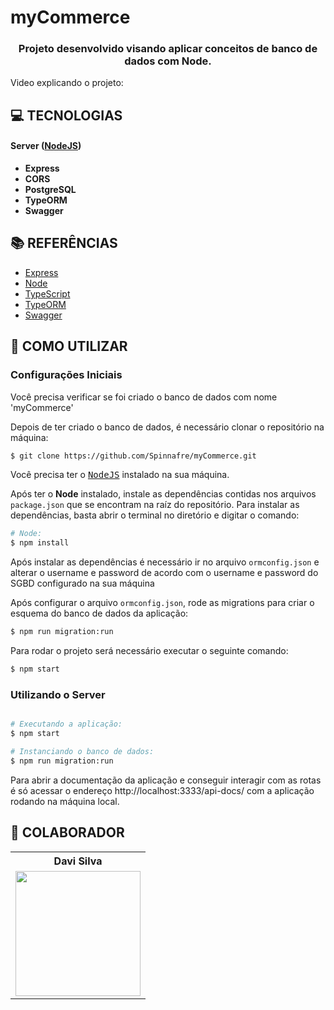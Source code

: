 # myCommerce

<h3 align="center">

Projeto desenvolvido visando aplicar conceitos de banco de dados com Node.

</h3>


Video explicando o projeto: 

## **:computer: TECNOLOGIAS**

#### **Server** ([NodeJS][node])

  - **Express**
  - **CORS**
  - **PostgreSQL**
  - **TypeORM**
  - **Swagger**

## **:books: REFERÊNCIAS**
- [Express](https://expressjs.com/pt-br/)
- [Node](https://nodejs.org/en/)
- [TypeScript](https://www.typescriptlang.org/docs/home.html)
- [TypeORM](https://typeorm.io/#/)
- [Swagger](https://swagger.io)

## **:wine_glass: COMO UTILIZAR**

### Configurações Iniciais

Você precisa verificar se foi criado o banco de dados com nome 'myCommerce'

Depois de ter criado o banco de dados, é necessário clonar o repositório na máquina:
```sh
$ git clone https://github.com/Spinnafre/myCommerce.git
```

Você precisa ter o <kbd>[NodeJS](https://nodejs.org/en/download/)</kbd> instalado na sua máquina. 

Após ter o **Node** instalado, instale as dependências contidas nos arquivos `package.json` que se encontram na raíz do repositório. Para instalar as dependências, basta abrir o terminal no diretório e digitar o comando:

```sh
# Node:
$ npm install 
```

Após instalar as dependências é necessário ir no arquivo `ormconfig.json` e alterar o username e password de acordo com o username e password do SGBD configurado na sua máquina

Após configurar o arquivo `ormconfig.json`, rode as migrations para criar o esquema do banco de dados da aplicação:

```sh
$ npm run migration:run
```

Para rodar o projeto será necessário executar o seguinte comando:
```sh
$ npm start
```
### Utilizando o Server

```sh

# Executando a aplicação:
$ npm start

# Instanciando o banco de dados:
$ npm run migration:run

```
Para abrir a documentação da aplicação e conseguir interagir com as rotas é só acessar o endereço http://localhost:3333/api-docs/ com a aplicação rodando na máquina local.

## **:star2: COLABORADOR**

<div align=center>

<table style="width:100%">
  <tr align=center>
    <th><strong>Davi Silva</strong></th>
  </tr>
  <tr align=center>
    <td>
      <a href="https://github.com/Spinnafre" target="_blank">
        <img width="200" src="https://avatars2.githubusercontent.com/u/61525268?s=460&u=b66a852f0a5808ec463be41555fe28c2ff6d3e1a&v=4">
      </a>
    </td>
  </tr>
</table>

</div>



<!-- Techs -->

[PostgreSQL]: https://www.postgresql.org

[node]: https://nodejs.org/en/

[vscode]: https://code.visualstudio.com/

[express]: https://expressjs.com/

[cors]: https://expressjs.com/en/resources/middleware/cors.html

[insomnia]: https://insomnia.rest/

[dotenv]: https://github.com/motdotla/dotenv

[Swagger]: https://swagger.io

[TypeORM]: https://typeorm.io/#/

[Swagger]: https://swagger.io

